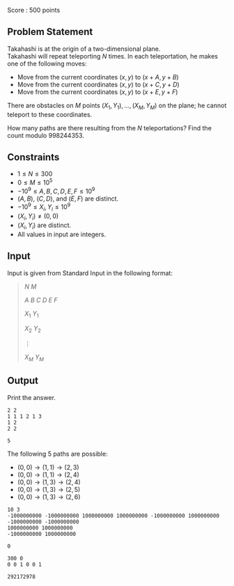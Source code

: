 Score : $500$ points

## Problem Statement

Takahashi is at the origin of a two-dimensional plane.<br>
Takahashi will repeat teleporting $N$ times.  In each teleportation, he makes one of the following moves:

- Move from the current coordinates $(x,y)$ to $(x+A,y+B)$
- Move from the current coordinates $(x,y)$ to $(x+C,y+D)$
- Move from the current coordinates $(x,y)$ to $(x+E,y+F)$

There are obstacles on $M$ points $(X_1,Y_1),\ldots,(X_M,Y_M)$ on the plane; he cannot teleport to these coordinates.

How many paths are there resulting from the $N$ teleportations?  Find the count modulo $998244353$.

## Constraints

- $1 \leq N \leq 300$
- $0 \leq M \leq 10^5$
- $-10^9 \leq A,B,C,D,E,F \leq 10^9$
- $(A,B)$, $(C,D)$, and $(E,F)$ are distinct.
- $-10^9 \leq X_i,Y_i \leq 10^9$
- $(X_i,Y_i)\neq(0,0)$
- $(X_i,Y_i)$ are distinct.
- All values in input are integers.

## Input

Input is given from Standard Input in the following format:

> $N$ $M$
> 
> $A$ $B$ $C$ $D$ $E$ $F$
> 
> $X_1$ $Y_1$
> 
> $X_2$ $Y_2$
> 
> $\vdots$
> 
> $X_M$ $Y_M$

## Output

Print the answer.  

```input1
2 2
1 1 1 2 1 3
1 2
2 2
```

```output1
5
```

The following $5$ paths are possible:

- $(0,0)\to(1,1)\to(2,3)$
- $(0,0)\to(1,1)\to(2,4)$
- $(0,0)\to(1,3)\to(2,4)$
- $(0,0)\to(1,3)\to(2,5)$
- $(0,0)\to(1,3)\to(2,6)$

```input2
10 3
-1000000000 -1000000000 1000000000 1000000000 -1000000000 1000000000
-1000000000 -1000000000
1000000000 1000000000
-1000000000 1000000000
```

```output2
0
```

```input3
300 0
0 0 1 0 0 1
```

```output3
292172978
```